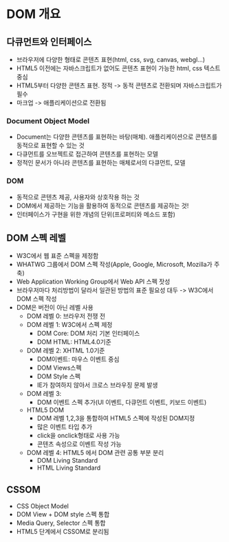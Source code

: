 # DOM 개요

## 다큐먼트와 인터페이스
- 브라우저에 다양한 형태로 콘텐츠 표현(html, css, svg, canvas, webgl...)
- HTML5 이전에는 자바스크립트가 없어도 콘텐츠 표현이 가능한 html, css 텍스트 중심
- HTML5부터 다양한 콘텐츠 표현. 정적 -> 동적 콘텐츠로 전환되며 자바스크립트가 필수
- 마크업 -> 애플리케이션으로 전환됨
### Document Object Model 
  - Document는 다양한 콘텐츠를 표현하는 바탕(매체). 애플리케이션으로 콘텐츠를 동적으로 표현할 수 있는 것
  - 다큐먼트를 오브젝트로 접근하여 콘텐츠를 표현하는 모델
  - 정적인 문서가 아니라 콘텐츠를 표현하는 매체로서의 다큐먼트, 모델

### DOM
- 동적으로 콘텐츠 제공, 사용자와 상호작용 하는 것
- DOM에서 제공하는 기능을 활용하여 동적으로 콘텐츠를 제공하는 것!
- 인터페이스가 구현을 위한 개념의 단위(프로퍼티와 메소드 포함)

## DOM 스펙 레벨
- W3C에서 웹 표준 스펙을 제정함
- WHATWG 그룹에서 DOM 스펙 작성(Apple, Google, Microsoft, Mozilla가 주축)
- Web Application Working Group에서 Web API 스펙 잣성
- 브라우저마다 처리방법이 달라서 일관된 방법의 표준 필요성 대두 -> W3C에서 DOM 스펙 작성
- DOM은 버전이 아닌 레벨 사용
  - DOM 레벨 0: 브라우저 전쟁 전
  - DOM 레벨 1: W3C에서 스펙 제정
    - DOM Core: DOM 처리 기본 인터페이스
    - DOM HTML: HTML4.0기준
  - DOM 레벨 2: XHTML 1.0기준
    - DOM이벤트: 마우스 이벤트 중심
    - DOM Views스펙
    - DOM Style 스펙
    - IE가 참여하지 않아서 크로스 브라우징 문제 발생
  - DOM 레벨 3: 
    - DOM 이벤트 스펙 추가(UI 이벤트, 다큐먼트 이벤트, 키보드 이벤트)
  - HTML5 DOM
    - DOM 레벨 1,2,3을 통합하여 HTML5 스펙에 작성된 DOM지정
    - 많은 이벤트 타입 추가
    - click을 onclick형태로 사용 가능
    - 콘텐츠 속성으로 이벤트 작성 가능 
  - DOM 레벨 4: HTML5 에서 DOM 관련 공통 부분 분리
    - DOM Living Standard
    - HTML Living Standard

## CSSOM
- CSS Object Model
- DOM View + DOM style 스펙 통합
- Media Query, Selector 스펙 통합
- HTML5 단계에서 CSSOM로 분리됨

